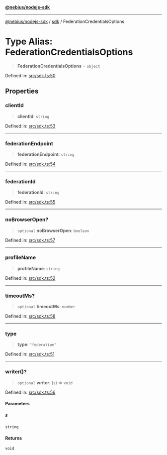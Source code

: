 [**@nebius/nodejs-sdk**](../../README.md)

---

[@nebius/nodejs-sdk](../../README.md) / [sdk](../README.md) / FederationCredentialsOptions

# Type Alias: FederationCredentialsOptions

> **FederationCredentialsOptions** = `object`

Defined in: [src/sdk.ts:50](https://github.com/nebius/nodejs-sdk/blob/2ec552fb564ad8fdbf78c4eb6e73ce9101501e8a/src/sdk.ts#L50)

## Properties

### clientId

> **clientId**: `string`

Defined in: [src/sdk.ts:53](https://github.com/nebius/nodejs-sdk/blob/2ec552fb564ad8fdbf78c4eb6e73ce9101501e8a/src/sdk.ts#L53)

---

### federationEndpoint

> **federationEndpoint**: `string`

Defined in: [src/sdk.ts:54](https://github.com/nebius/nodejs-sdk/blob/2ec552fb564ad8fdbf78c4eb6e73ce9101501e8a/src/sdk.ts#L54)

---

### federationId

> **federationId**: `string`

Defined in: [src/sdk.ts:55](https://github.com/nebius/nodejs-sdk/blob/2ec552fb564ad8fdbf78c4eb6e73ce9101501e8a/src/sdk.ts#L55)

---

### noBrowserOpen?

> `optional` **noBrowserOpen**: `boolean`

Defined in: [src/sdk.ts:57](https://github.com/nebius/nodejs-sdk/blob/2ec552fb564ad8fdbf78c4eb6e73ce9101501e8a/src/sdk.ts#L57)

---

### profileName

> **profileName**: `string`

Defined in: [src/sdk.ts:52](https://github.com/nebius/nodejs-sdk/blob/2ec552fb564ad8fdbf78c4eb6e73ce9101501e8a/src/sdk.ts#L52)

---

### timeoutMs?

> `optional` **timeoutMs**: `number`

Defined in: [src/sdk.ts:58](https://github.com/nebius/nodejs-sdk/blob/2ec552fb564ad8fdbf78c4eb6e73ce9101501e8a/src/sdk.ts#L58)

---

### type

> **type**: `"federation"`

Defined in: [src/sdk.ts:51](https://github.com/nebius/nodejs-sdk/blob/2ec552fb564ad8fdbf78c4eb6e73ce9101501e8a/src/sdk.ts#L51)

---

### writer()?

> `optional` **writer**: (`s`) => `void`

Defined in: [src/sdk.ts:56](https://github.com/nebius/nodejs-sdk/blob/2ec552fb564ad8fdbf78c4eb6e73ce9101501e8a/src/sdk.ts#L56)

#### Parameters

##### s

`string`

#### Returns

`void`
